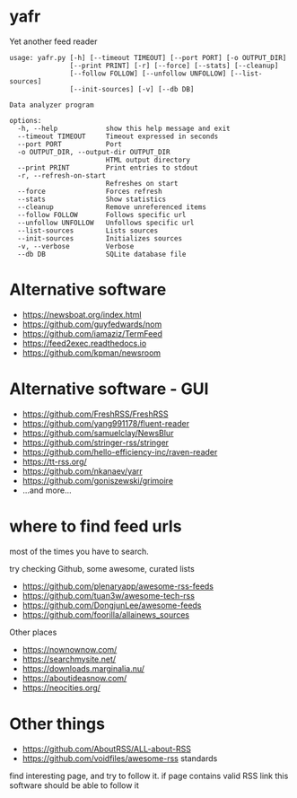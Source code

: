 # yafr
Yet another feed reader

```
usage: yafr.py [-h] [--timeout TIMEOUT] [--port PORT] [-o OUTPUT_DIR]
               [--print PRINT] [-r] [--force] [--stats] [--cleanup]
               [--follow FOLLOW] [--unfollow UNFOLLOW] [--list-sources]
               [--init-sources] [-v] [--db DB]

Data analyzer program

options:
  -h, --help            show this help message and exit
  --timeout TIMEOUT     Timeout expressed in seconds
  --port PORT           Port
  -o OUTPUT_DIR, --output-dir OUTPUT_DIR
                        HTML output directory
  --print PRINT         Print entries to stdout
  -r, --refresh-on-start
                        Refreshes on start
  --force               Forces refresh
  --stats               Show statistics
  --cleanup             Remove unreferenced items
  --follow FOLLOW       Follows specific url
  --unfollow UNFOLLOW   Unfollows specific url
  --list-sources        Lists sources
  --init-sources        Initializes sources
  -v, --verbose         Verbose
  --db DB               SQLite database file
```

# Alternative software

 - https://newsboat.org/index.html
 - https://github.com/guyfedwards/nom
 - https://github.com/iamaziz/TermFeed
 - https://feed2exec.readthedocs.io
 - https://github.com/kpman/newsroom

# Alternative software - GUI

 - https://github.com/FreshRSS/FreshRSS
 - https://github.com/yang991178/fluent-reader
 - https://github.com/samuelclay/NewsBlur
 - https://github.com/stringer-rss/stringer
 - https://github.com/hello-efficiency-inc/raven-reader
 - https://tt-rss.org/
 - https://github.com/nkanaev/yarr
 - https://github.com/goniszewski/grimoire
 - ...and more...

# where to find feed urls

most of the times you have to search.

try checking Github, some awesome, curated lists 

 - https://github.com/plenaryapp/awesome-rss-feeds
 - https://github.com/tuan3w/awesome-tech-rss
 - https://github.com/DongjunLee/awesome-feeds
 - https://github.com/foorilla/allainews_sources

Other places

 - https://nownownow.com/
 - https://searchmysite.net/
 - https://downloads.marginalia.nu/
 - https://aboutideasnow.com/
 - https://neocities.org/

# Other things

 - https://github.com/AboutRSS/ALL-about-RSS
 - https://github.com/voidfiles/awesome-rss standards
 
find interesting page, and try to follow it. if page contains valid RSS link this software should be able to follow it
